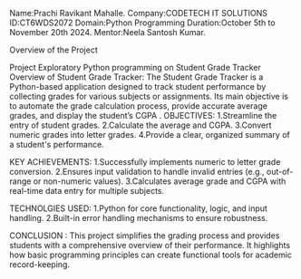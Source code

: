 Name:Prachi Ravikant Mahalle.
Company:CODETECH IT SOLUTIONS
ID:CT6WDS2072
Domain:Python Programming
Duration:October 5th to November 20th 2024.
Mentor:Neela Santosh Kumar.

Overview of the Project 

Project Exploratory Python programming on Student Grade Tracker
Overview of Student Grade Tracker:
The Student Grade Tracker is a Python-based application designed to track student performance by collecting grades for various subjects or assignments. Its main objective is to automate the grade calculation process, provide accurate average grades, and display the student’s CGPA .
OBJECTIVES:
1.Streamline the entry of student grades.
2.Calculate the average and CGPA.
3.Convert numeric grades into letter grades.
4.Provide a clear, organized summary of a student's performance.

KEY ACHIEVEMENTS:
1.Successfully implements numeric to letter grade conversion.
2.Ensures input validation to handle invalid entries (e.g., out-of-range or non-numeric values).
3.Calculates average grade and CGPA with real-time data entry for multiple subjects.

TECHNOLGIES USED:
1.Python for core functionality, logic, and input handling.
2.Built-in error handling mechanisms to ensure robustness.

CONCLUSION : This project simplifies the grading process and provides students with a comprehensive overview of their performance. It highlights how basic programming principles can create functional tools for academic record-keeping.















